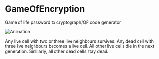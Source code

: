 # GameOfEncryption
Game of life password to cryptograph/QR code generator


![Animation](https://user-images.githubusercontent.com/5455778/195667134-d8381b85-9101-4576-86ed-270c106a328e.gif)


Any live cell with two or three live neighbours survives.
Any dead cell with three live neighbours becomes a live cell.
All other live cells die in the next generation. Similarly, all other dead cells stay dead.
